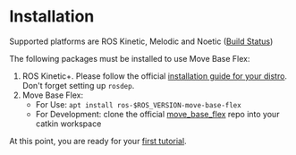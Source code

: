 # Installation 

Supported platforms are ROS Kinetic, Melodic and Noetic ([Build Status](https://github.com/magazino/move_base_flex#build-status))

The following packages must be installed to use Move Base Flex:

1. ROS Kinetic+. Please follow the official [installation guide for your distro](https://wiki.ros.org/ROS/Installation). Don't forget setting up `rosdep`.
2. Move Base Flex: 
    * For Use: `apt install ros-$ROS_VERSION-move-base-flex`
    * For Development: clone the official [move_base_flex](https://github.com/magazino/move_base_flex) repo into your catkin workspace

At this point, you are ready for your [first tutorial](./tutorials/overview.md).
